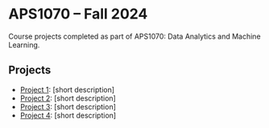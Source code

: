 # APS1070 – Fall 2024

Course projects completed as part of APS1070: Data Analytics and Machine Learning.

## Projects
- [Project 1](Project1/README.md): [short description]
- [Project 2](Project2/README.md): [short description]
- [Project 3](Project1/README.md): [short description]
- [Project 4](Project2/README.md): [short description]
